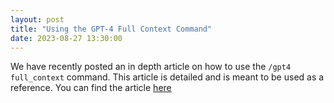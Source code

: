 ```yaml
---
layout: post
title: "Using the GPT-4 Full Context Command"
date: 2023-08-27 13:30:00
---
```


We have recently posted an in depth article on how to use the `/gpt4 full_context` command. This article is detailed and is meant to be used as a reference. You can find the article [here](../static/tutorials/bot/using-full-context-command.md)
